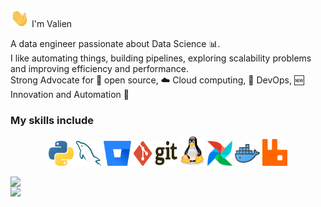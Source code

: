 <img src="https://raw.githubusercontent.com/ABSphreak/ABSphreak/master/gifs/Hi.gif" width="30px"></h2> I'm Valien

A data engineer passionate about Data Science 📊.  
I like automating things, building pipelines, exploring scalability problems and improving efficiency and performance.  
Strong Advocate for 📜 open source, ☁️ Cloud computing, 🚀 DevOps, 🆕 Innovation and Automation 🤖


### My skills include

<p align="center">
	<img title="Python" alt="Python" src="https://raw.githubusercontent.com/rvalien/rvalien/master/assets/python.svg" width="40" height="40" />
	<img title="MySQL" alt="MySQL" src="https://raw.githubusercontent.com/rvalien/rvalien/master/assets/mysql.svg" width="40" height="40" />
	<img title="Bitbucket" alt="Bitbucket" src="https://raw.githubusercontent.com/rvalien/rvalien/master/assets/bitbucket.svg" height="40" />
	<img title="Git" alt="Git" src="https://raw.githubusercontent.com/rvalien/rvalien/master/assets/git.svg" width="70" height="40" />
	<img title="linux" alt="linux" src="https://raw.githubusercontent.com/rvalien/rvalien/master/assets/linux-tux.svg" width="40" />
	<img title="airflow" alt="airflow" src="https://raw.githubusercontent.com/rvalien/rvalien/master/assets/pin_large.png" width="40" />
	<img title="Docker" alt="Docker" src="https://raw.githubusercontent.com/rvalien/rvalien/master/assets/docker.svg" width="40" />
	<img title="RabbitMQ" alt="RabbitMQ" src="https://raw.githubusercontent.com/rvalien/rvalien/master/assets/rabbitmq.svg" width="40" />
</p>



<center>
      <div>
                  <td><img width="400px" align="left" src="https://github-readme-stats.vercel.app/api?username=rvalien&theme=dark&show_icons=true&hide_border=true&count_private=true&layout=compact" /> </td>
                  <td><img width="400px" align="left" src="https://github-readme-stats.vercel.app/api/top-langs/?username=rvalien&theme=dark&hide=html&layout=compact" /> </td>
      </div>
</center>
